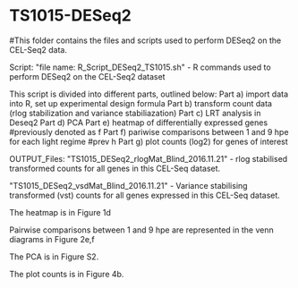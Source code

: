 # TS1015-DESeq2

#This folder contains the files and scripts used to perform DESeq2 on the CEL-Seq2 data.

Script:
"file name: R_Script_DESeq2_TS1015.sh" - R commands used to perform DESeq2 on the CEL-Seq2 dataset

This script is divided into different parts, outlined below:
Part a) 	import data into R, set up experimental design formula 
Part b)	transform count data (rlog stabilization and variance stabiliazation)
Part c) 	LRT analysis in Deseq2
Part d)	PCA
Part e) 	heatmap of differentially expressed genes #previously denoted as f
Part f) 	pariwise comparisons between 1 and 9 hpe for each light regime #prev h
Part g) 	plot counts (log2) for genes of interest

OUTPUT_Files:
"TS1015_DESeq2_rlogMat_Blind_2016.11.21" - rlog stabilised transformed counts for all genes in this CEL-Seq dataset.

"TS1015_DESeq2_vsdMat_Blind_2016.11.21" - Variance stabilising transformed (vst) counts for all genes expressed in this CEL-Seq dataset.  

The heatmap is in Figure 1d

Pairwise comparisons between 1 and 9 hpe are represented in the venn diagrams in Figure 2e,f

The PCA is in Figure S2.

The plot counts is in Figure 4b.

